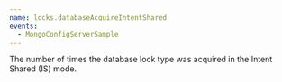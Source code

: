 ```yaml
---
name: locks.databaseAcquireIntentShared
events:
  - MongoConfigServerSample
---
```


The number of times the database lock type was acquired in the Intent Shared (IS) mode.